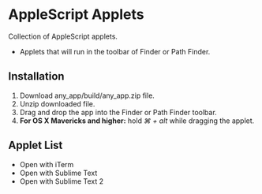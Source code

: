 # AppleScript Applets

Collection of AppleScript applets.

- Applets that will run in the toolbar of Finder or Path Finder.

## Installation

1. Download any_app/build/any_app.zip file.
2. Unzip downloaded file.
3. Drag and drop the app into the Finder or Path Finder toolbar.
4. **For OS X Mavericks and higher:** hold _⌘ + alt_ while dragging the applet.

## Applet List

- Open with iTerm
- Open with Sublime Text
- Open with Sublime Text 2
